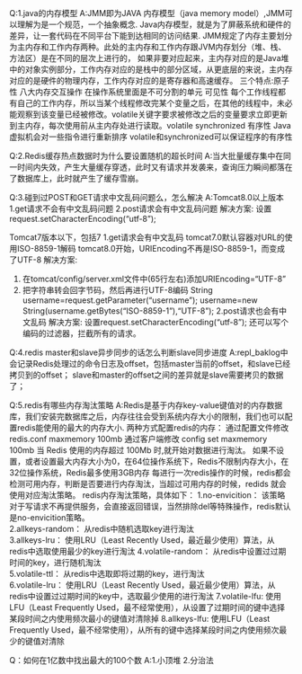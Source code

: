 Q:1.java的内存模型
A:JMM即为JAVA 内存模型（java memory model）,JMM可以理解为是一个规范，一个抽象概念.
  Java内存模型，就是为了屏蔽系统和硬件的差异，让一套代码在不同平台下能到达相同的访问结果.
  JMM规定了内存主要划分为主内存和工作内存两种。此处的主内存和工作内存跟JVM内存划分（堆、栈、方法区）是在不同的层次上进行的，
  如果非要对应起来，主内存对应的是Java堆中的对象实例部分，工作内存对应的是栈中的部分区域，从更底层的来说，主内存对应的是硬件的物理内存，工作内存对应的是寄存器和高速缓存。
  三个特点:原子性 八大内存交互操作 在操作系统里面是不可分割的单元
          可见性 每个工作线程都有自己的工作内存，所以当某个线程修改完某个变量之后，在其他的线程中，未必能观察到该变量已经被修改。volatile关键字要求被修改之后的变量要求立即更新到主内存，每次使用前从主内存处进行读取。volatile synchronized
          有序性 Java虚拟机会对一些指令进行重新排序 volatile和synchronized可以保证程序的有序性
          
Q:2.Redis缓存热点数据时为什么要设置随机的超长时间
A:当大批量缓存集中在同一时间内失效，产生大量缓存穿透，此时又有请求并发袭来，查询压力瞬间都落在了数据库上，此时就产生了缓存雪崩。

Q:3.碰到过POST和GET请求中文乱码问题么，怎么解决
A:Tomcat8.0以上版本
  1.get请求不会有中文乱码问题
  2.post请求会有中文乱码问题
  解决方案: 设置request.setCharacterEncoding(“utf-8”);
  
  Tomcat7版本以下，包括7
  1.get请求会有中文乱码
  tomcat7.0默认容器对URL的使用ISO-8859-1解码
  tomcat8.0开始，URIEncoding不再是ISO-8859-1，而变成了UTF-8
  解决方案:
  1. 在tomcat/config/server.xml文件中(65行左右)添加URIEncoding=“UTF-8”
  2. 把字符串转会回字节码，然后再进行UTF-8编码
  String username=request.getParameter(“username”);
  username=new String(username.getBytes(“ISO-8859-1”),“UTF-8”);
  2.post请求也会有中文乱码
  解决方案: 设置request.setCharacterEncoding(“utf-8”);
  还可以写个编码的过滤器，拦截所有的请求。

Q:4.redis master和slave异步同步的话怎么判断slave同步进度
A:repl_baklog中会记录Redis处理过的命令日志及offset，包括master当前的offset，和slave已经拷贝到的offset；
  slave和master的offset之间的差异就是slave需要拷贝的数据了；
   
Q:5.redis有哪些内存淘汰策略
A:Redis是基于内存key-value键值对的内存数据库，我们安装完数据库之后，内存往往会受到系统内存大小的限制，我们也可以配置redis能使用的最大的内存大小.
  两种方式配置redis的内存：
  通过配置文件修改 redis.conf maxmemory 100mb 
  通过客户端修改 config set maxmemory 100mb
  当 Redis 使用的内存超过 100Mb 时,就开始对数据进行淘汰。
  如果不设置，或者设置最大内存大小为0，在64位操作系统下，Redis不限制内存大小，在32位操作系统，Redis最多使用3GB内存
  每进行一次redis操作的时候，redis都会检测可用内存，判断是否要进行内存淘汰，当超过可用内存的时候，redids 就会使用对应淘汰策略。
  redis内存淘汰策略，具体如下：
  1.no-envicition：
  该策略对于写请求不再提供服务，会直接返回错误，当然排除del等特殊操作，redis默认是no-envicition策略。  
  2.allkeys-random：
  从redis中随机选取key进行淘汰  
  3.allkeys-lru：
  使用LRU（Least Recently Used，最近最少使用）算法，从redis中选取使用最少的key进行淘汰 
  4.volatile-random：
  从redis中设置过过期时间的key，进行随机淘汰  
  5.volatile-ttl：
  从redis中选取即将过期的key，进行淘汰  
  6.volatile-lru：
  使用LRU（Least Recently Used，最近最少使用）算法，从redis中设置过过期时间的key中，选取最少使用的进行淘汰 
  7.volatile-lfu:
  使用LFU（Least Frequently Used，最不经常使用），从设置了过期时间的键中选择某段时间之内使用频次最小的键值对清除掉 
  8.allkeys-lfu:
  使用LFU（Least Frequently Used，最不经常使用），从所有的键中选择某段时间之内使用频次最少的键值对清除
  
Q：如何在1亿数中找出最大的100个数
A:1.小顶堆  2.分治法